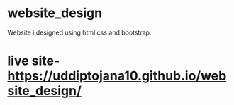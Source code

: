 # website_design
Website i designed using html css and bootstrap.
# live site- https://uddiptojana10.github.io/website_design/
